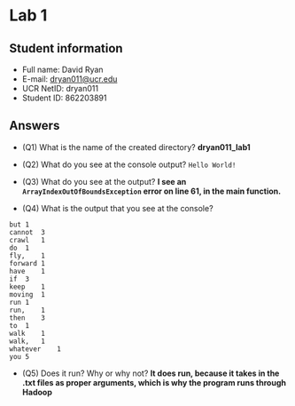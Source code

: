 # Lab 1

## Student information
* Full name: David Ryan
* E-mail: dryan011@ucr.edu
* UCR NetID: dryan011
* Student ID: 862203891

## Answers

* (Q1) What is the name of the created directory? **dryan011_lab1**

* (Q2) What do you see at the console output? 
```Hello World!```
* (Q3) What do you see at the output? **I see an ```ArrayIndexOutOfBoundsException``` error on line 61, in the main function.**

* (Q4) What is the output that you see at the console?

```
but	1
cannot	3
crawl	1
do	1
fly,	1
forward	1
have	1
if	3
keep	1
moving	1
run	1
run,	1
then	3
to	1
walk	1
walk,	1
whatever	1
you	5
```

* (Q5) Does it run? Why or why not? **It does run, because it takes in the .txt files as proper arguments, which is why the program runs through Hadoop**

